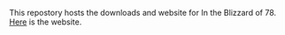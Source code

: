This repostory hosts the downloads and website for In the Blizzard of 78.
[Here](https://wendallr.github.io/In_The_Blizzard_of_78/) is the website.